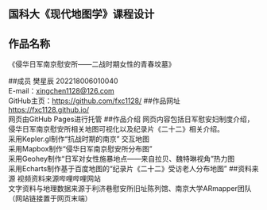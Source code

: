 ## 国科大《现代地图学》课程设计

## 作品名称
《侵华日军南京慰安所——二战时期女性的青春坟墓》

##成员
樊星辰 202218006010040  
E-mail：xingchen1128@126.com  
GitHub主页：https://github.com/fxc1128/
##作品网址
https://fxc1128.github.io/  
网页由GitHub Pages进行托管
##作品介绍
网页内容包括日军慰安妇制度介绍，侵华日军南京慰安所相关地图可视化以及纪录片《二十二》相关介绍。  
采用Kepler.gl制作“抗战时期的南京” 交互地图  
采用Mapbox制作“侵华日军南京慰安所分布图”  
采用Geohey制作“日军对女性施暴地点——来自拉贝、魏特琳视角”热力图  
采用Echarts制作基于百度地图的“纪录片《二十二》受访老人分布地图”
##资料来源
视频资料来源哔哩哔哩网站  
文字资料与地理数据来源于利济巷慰安所旧址陈列馆、南京大学ARmapper团队（网站链接置于网页末端）


